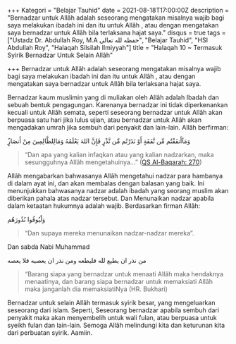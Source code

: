 +++
Kategori = "Belajar Tauhid"
date = 2021-08-18T17:00:00Z
description = "Bernadzar untuk Allâh adalah seseorang mengatakan misalnya wajib bagi saya melakukan ibadah ini dan itu untuk Allâh , atau dengan mengatakan saya bernadzar untuk Allâh bila terlaksana hajat saya."
disqus = true
tags = ["Ustadz Dr. Abdullah Roy, M.A حفظه لله تعالى", "Belajar Tauhid", "HSI Abdullah Roy", "Halaqah Silsilah Ilmiyyah"]
title = "Halaqah 10 ~ Termasuk Syirik Bernadzar Untuk Selain Allâh"

+++
Bernadzar untuk Allâh adalah seseorang mengatakan misalnya wajib bagi saya melakukan ibadah ini dan itu untuk Allâh , atau dengan mengatakan saya bernadzar untuk Allâh bila terlaksana hajat saya.

Bernadzar kaum muslimin yang di muliakan oleh Allâh adalah Ibadah dan sebuah bentuk pengagungan. Karenanya bernadzar ini tidak diperkenankan kecuali untuk Allâh semata, seperti seseorang bernadzar untuk Allâh akan berpuasa satu hari jika lulus ujian, atau bernadzar untuk Allâh akan mengadakan umrah jika sembuh dari penyakit dan lain-lain. Allâh berfirman:

ُوَمَآأَنفَقْتُم مِّن نَّفَقَةٍ أَوْ نَذَرْتُم مِّن نَّذْرٍ فَإِنَّ اللهَ يَعْلَمُهُ وَمَالِلظَّالِمِينَ مِنْ أَنصَارٍ

> “Dan apa yang kalian infaqkan atau yang kalian nadzarkan, maka sesungguhnya Allâh  mengetahuinya…” ([QS Al-Baqarah: 270](https://quran.com/2:270?font=v1&translations=33 "QS Al-Baqarah: 270"))

Allâh mengabarkan bahwasanya Allâh mengetahui nadzar para hambanya di dalam ayat ini, dan akan membalas dengan balasan yang baik. Ini menunjukkan bahwasanya nadzar adalah ibadah yang seorang muslim akan diberikan pahala atas nadzar tersebut. Dan Menunaikan nadzar apabila dalam ketaatan hukumnya adalah wajib. Berdasarkan firman Allâh:

وَلْيُوفُوا نُذُورَهُم

> “Dan supaya mereka menunaikan nadzar-nadzar mereka”.

Dan sabda Nabi Muhammad

من نذر ان يطيع لله فليطعه ومن نذر ان يعصيه فلا يعصه

> “Barang siapa yang bernadzar untuk menaati Allâh maka hendaknya menaatinya, dan barang siapa bernadzar untuk memaksiati Allâh maka janganlah dia memaksiatiNya (HR. Bukhari)

Bernadzar untuk selain Allâh termasuk syirik besar, yang mengeluarkan seseorang dari islam. Seperti, Seseorang bernadzar apabila sembuh dari penyakit maka akan menyembelih untuk wali fulan, atau berpuasa untuk syeikh fulan dan lain-lain. Semoga  Allâh melindungi kita dan keturunan kita dari perbuatan syirik. Aamiin.